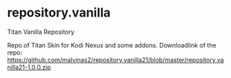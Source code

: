 # repository.vanilla
Titan Vanilla Repository

Repo of Titan Skin for Kodi Nexus and some addons. 
Downloadlink of the repo: https://github.com/malvinas2/repository.vanilla21/blob/master/repository.vanilla21-1.0.0.zip